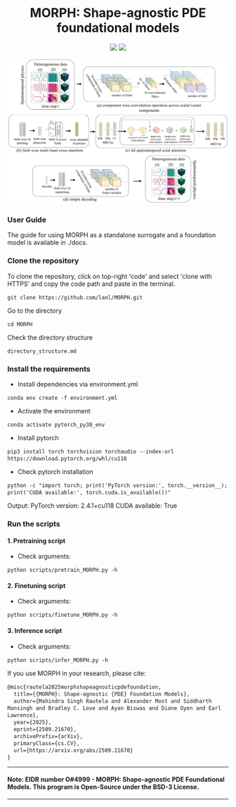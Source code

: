 <div align="center">
<h1>MORPH: Shape-agnostic PDE foundational models</h1>
<a href='https://arxiv.org/abs/2509.21670'><img src='https://img.shields.io/badge/ArXiv-Preprint-red'></a>
<a href='https://huggingface.co/mahindrautela/MORPH'><img src='https://img.shields.io/badge/%F0%9F%A4%97%20Hugging%20Face-Model-blue'></a>
</div>


<p align="center">
  <img src="fm_vit.png" width="850" alt="Architecture of the FM">
</p>

### **User Guide**
The guide for using MORPH as a standalone surrogate and a foundation model is available in ./docs.

### Clone the repository
To clone the repository, click on top-right 'code' and select 'clone with HTTPS' and copy the code path and paste in the terminal.
```
git clone https://github.com/lanl/MORPH.git
```
Go to the directory
```
cd MORPH
```
Check the directory structure
```
directory_structure.md
```
### Install the requirements
- Install dependencies via environment.yml
```
conda env create -f environment.yml
```
- Activate the environment
```
conda activate pytorch_py38_env
```
- Install pytorch
```
pip3 install torch torchvision torchaudio --index-url https://download.pytorch.org/whl/cu118                    
```
- Check pytorch installation
```
python -c "import torch; print('PyTorch version:', torch.__version__); print('CUDA available:', torch.cuda.is_available())"
```
Output: 
PyTorch version: 2.4.1+cu118
CUDA available: True

### Run the scripts
#### 1. Pretraining script
- Check arguments:
```
python scripts/pretrain_MORPH.py -h 
```

#### 2. Finetuning script
- Check arguments:
```
python scripts/finetune_MORPH.py -h
```

#### 3. Inference script

- Check arguments:
```
python scripts/infer_MORPH.py -h
```

If you use MORPH in your research, please cite:
```
@misc{rautela2025morphshapeagnosticpdefoundation,
  title={{MORPH}: Shape-agnostic {PDE} Foundation Models},
  author={Mahindra Singh Rautela and Alexander Most and Siddharth Mansingh and Bradley C. Love and Ayan Biswas and Diane Oyen and Earl Lawrence},
  year={2025},
  eprint={2509.21670},
  archivePrefix={arXiv},
  primaryClass={cs.CV},
  url={https://arxiv.org/abs/2509.21670}
}
```

----------
#### Note: EIDR number O#4999 - MORPH: Shape-agnostic PDE Foundational Models. This program is Open-Source under the BSD-3 License.
----------
































